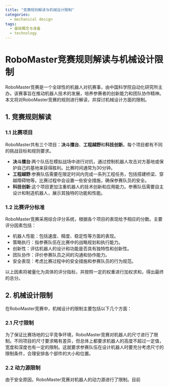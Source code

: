 ```yaml
---  
title: "竞赛规则解读与机械设计限制"  
categories:  
  - mechanical design  
tags: 
  - 基础概念与准备 
  - technology  
---  
```


# RoboMaster竞赛规则解读与机械设计限制

RoboMaster竞赛是一个全球性的机器人对抗赛事，由中国科学院自动化研究所主办。该赛事旨在推动机器人技术的发展，培养参赛者的创新能力和团队协作精神。本文将对RoboMaster竞赛的规则进行解读，并探讨机械设计方面的限制。

## 1. 竞赛规则解读

### 1.1 比赛项目

RoboMaster共有三个项目：**决斗擂台**、**工程越野**和**科技创新**。每个项目都有不同的挑战目标和规则要求。

- **决斗擂台**:两个队伍在模拟战场中进行对抗，通过控制机器人攻击对方基地或保护自己的基地来获得胜利。比赛时间通常为30分钟。
- **工程越野**:参赛队伍需要在限定时间内完成一系列工程任务，包括搭建桥梁、穿越障碍物等。比赛过程中会设置一些安全措施，确保参赛队员的安全。
- **科技创新**:这个项目更加注重机器人的技术创新和应用能力。参赛队伍需要自主设计和制造机器人，展示其独特的功能和性能。

### 1.2 比赛评分标准

RoboMaster竞赛采用综合评分系统，根据各个项目的表现给予相应的分数。主要评分因素包括：

- 机器人性能：包括速度、精度、稳定性等方面的表现。
- 策略执行：指参赛队伍在比赛中的战略规划和执行能力。
- 创新性：评估机器人的设计和功能是否具有独特性和创新性。
- 团队协作：评价参赛队员之间的沟通和协作能力。
- 安全表现：考虑比赛过程中的安全措施和参赛队员的行为规范。

以上因素将被量化为具体的评分指标，并按照一定的权重进行加权求和，得出最终的总分。

## 2. 机械设计限制

在RoboMaster竞赛中，机械设计的限制主要包括以下几个方面：

### 2.1 尺寸限制

为了保证比赛场地的公平竞争环境，RoboMaster竞赛对机器人的尺寸进行了限制。不同项目的尺寸要求略有差异，但总体上都要求机器人的高度不超过一定值，宽度和深度也有一定的限制。这就要求参赛队伍在设计机器人时要充分考虑尺寸的限制条件，合理安排各个部件的大小和位置。

### 2.2 动力源限制

由于安全原因，RoboMaster竞赛对机器人的动力源进行了限制。目前 
